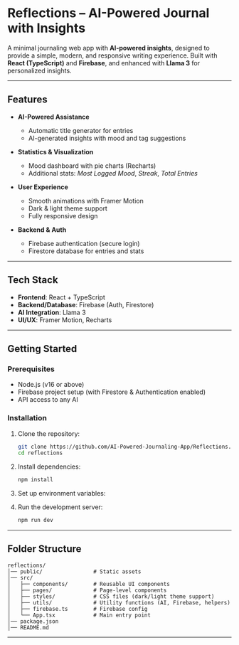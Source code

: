 # Reflections – AI-Powered Journal with Insights

A minimal journaling web app with **AI-powered insights**, designed to provide a simple, modern, and responsive writing experience. Built with **React (TypeScript)** and **Firebase**, and enhanced with **Llama 3** for personalized insights.  

---

## Features

- **AI-Powered Assistance**
  - Automatic title generator for entries  
  - AI-generated insights with mood and tag suggestions  

- **Statistics & Visualization**
  - Mood dashboard with pie charts (Recharts)  
  - Additional stats: *Most Logged Mood*, *Streak*, *Total Entries*  

- **User Experience**
  - Smooth animations with Framer Motion  
  - Dark & light theme support  
  - Fully responsive design  

- **Backend & Auth**
  - Firebase authentication (secure login)  
  - Firestore database for entries and stats  

---

## Tech Stack

- **Frontend**: React + TypeScript  
- **Backend/Database**: Firebase (Auth, Firestore)  
- **AI Integration**: Llama 3  
- **UI/UX**: Framer Motion, Recharts  

---

## Getting Started

### Prerequisites
- Node.js (v16 or above)  
- Firebase project setup (with Firestore & Authentication enabled)  
- API access to any AI

### Installation
1. Clone the repository:
   ```bash
   git clone https://github.com/AI-Powered-Journaling-App/Reflections.git
   cd reflections
   ```

2. Install dependencies:
   ```bash
   npm install
   ```

3. Set up environment variables:

4. Run the development server:
   ```bash
   npm run dev
   ```
---

## Folder Structure

```
reflections/
│── public/                # Static assets
│── src/
│   ├── components/        # Reusable UI components
│   ├── pages/             # Page-level components
│   ├── styles/            # CSS files (dark/light theme support)
│   ├── utils/             # Utility functions (AI, Firebase, helpers)
│   ├── firebase.ts        # Firebase config
│   └── App.tsx            # Main entry point
│── package.json
│── README.md
```

---
